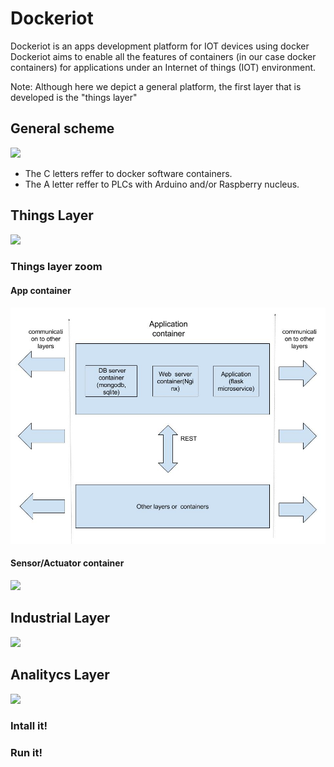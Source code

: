 # Dockeriot

Dockeriot is an apps development platform for IOT devices using docker
Dockeriot aims to enable all the features of containers (in our case docker containers) for applications
under an Internet of things (IOT) environment. 

Note: Although here we depict a general platform, the first layer that is developed is the "things layer"

## General scheme

<img src="./IOtplatform3.jpg">

* The C letters reffer to docker software containers.
* The A letter reffer to PLCs with Arduino and/or Raspberry nucleus.

## Things Layer
<img src="./Things layer2(1).jpg "> 

### Things layer zoom
#### App container
<img src="./App container.jpg ">

#### Sensor/Actuator container
<img src="./Sensor_ActuatorContainer2.jpg ">

## Industrial Layer
<img src="./Industrial layer2.jpg ">

## Analitycs Layer
<img src="./Analitics layer2.jpg ">

### Intall it!

### Run it!



